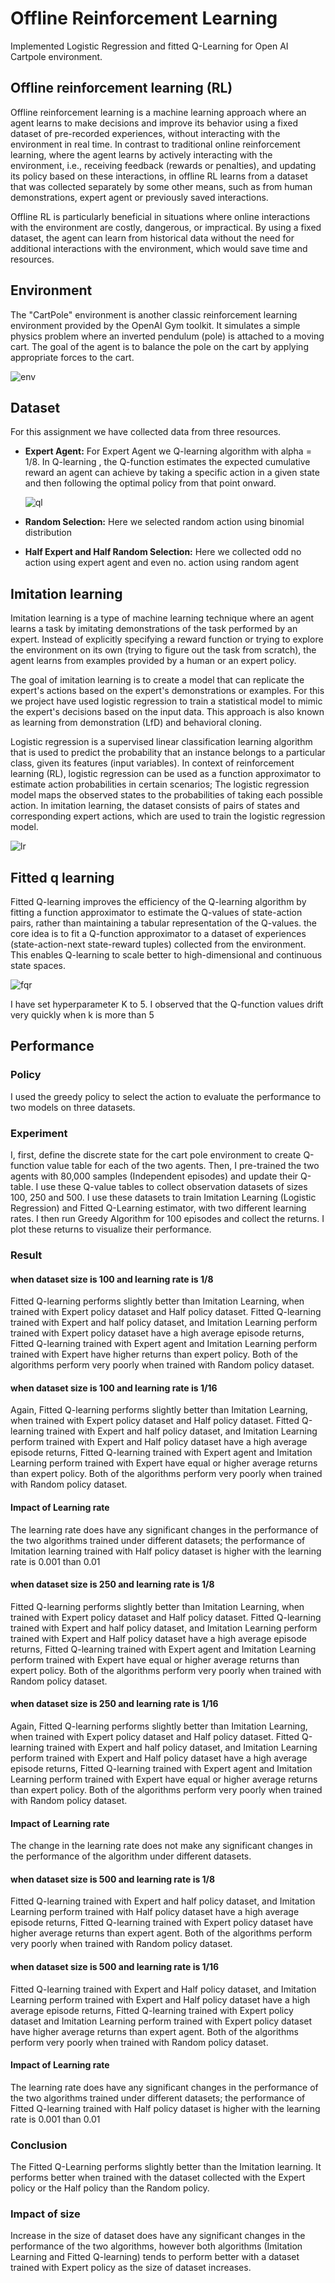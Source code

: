 # Offline Reinforcement Learning
 Implemented Logistic Regression and fitted Q-Learning for Open AI Cartpole environment.

## Offline reinforcement learning (RL) 

Offline reinforcement learning is a machine learning approach where an agent learns to make decisions and improve its behavior using a fixed dataset of pre-recorded experiences, without interacting with the environment in real time. In contrast to traditional online reinforcement learning, where the agent learns by actively interacting with the environment, i.e., receiving feedback (rewards or penalties), and updating its policy based on these interactions, in offline RL learns from a dataset that was collected separately by some other means, such as from human demonstrations, expert agent or previously saved interactions. 

Offline RL is particularly beneficial in situations where online interactions with the environment are costly, dangerous, or impractical. By using a fixed dataset, the agent can learn from historical data without the need for additional interactions with the environment, which would save time and resources.  

## Environment 

The "CartPole" environment is another classic reinforcement learning environment provided by the OpenAI Gym toolkit. It simulates a simple physics problem where an inverted pendulum (pole) is attached to a moving cart. The goal of the agent is to balance the pole on the cart by applying appropriate forces to the cart. 

![env](https://github.com/Sagarnandeshwar/Offline_Reinforcement_Learning/blob/main/images/cart_pole.png)

## Dataset 
For this assignment we have collected data from three resources. 

- **Expert Agent:** For Expert Agent we Q-learning algorithm with alpha = 1/8. In Q-learning , the Q-function estimates the expected cumulative reward an agent can achieve by taking a specific action in a given state and then following the optimal policy from that point onward.

  ![ql](https://github.com/Sagarnandeshwar/Offline_Reinforcement_Learning/blob/main/images/ql.png)

- **Random Selection:** Here we selected random action using binomial distribution 

- **Half Expert and Half Random Selection:** Here we collected odd no action using expert agent and even no. action using random agent  

## Imitation learning 

Imitation learning is a type of machine learning technique where an agent learns a task by imitating demonstrations of the task performed by an expert. Instead of explicitly specifying a reward function or trying to explore the environment on its own (trying to figure out the task from scratch), the agent learns from examples provided by a human or an expert policy.  

The goal of imitation learning is to create a model that can replicate the expert's actions based on the expert's demonstrations or examples. For this we project have used logistic regression to train a statistical model to mimic the expert's decisions based on the input data. This approach is also known as learning from demonstration (LfD) and behavioral cloning. 

Logistic regression is a supervised linear classification learning algorithm that is used to predict the probability that an instance belongs to a particular class, given its features (input variables). In context of reinforcement learning (RL), logistic regression can be used as a function approximator to estimate action probabilities in certain scenarios; The logistic regression model maps the observed states to the probabilities of taking each possible action. In imitation learning, the dataset consists of pairs of states and corresponding expert actions, which are used to train the logistic regression model. 

![lr](https://github.com/Sagarnandeshwar/Offline_Reinforcement_Learning/blob/main/images/lr.png)

## Fitted q learning  

Fitted Q-learning improves the efficiency of the Q-learning algorithm by fitting a function approximator to estimate the Q-values of state-action pairs, rather than maintaining a tabular representation of the Q-values. the core idea is to fit a Q-function approximator to a dataset of experiences (state-action-next state-reward tuples) collected from the environment. This enables Q-learning to scale better to high-dimensional and continuous state spaces. 

![fqr](https://github.com/Sagarnandeshwar/Offline_Reinforcement_Learning/blob/main/images/fql.png)

I have set hyperparameter K to 5. I observed that the Q-function values drift very quickly when k is more than 5 

## Performance  

### Policy  
I used the greedy policy to select the action to evaluate the performance to two models on three datasets. 

### Experiment
I, first, define the discrete state for the cart pole environment to create Q-function value table for each of the two agents. Then, I pre-trained the two agents with 80,000 samples (Independent episodes) and update their Q-table. I use these Q-value tables to collect observation datasets of sizes 100, 250 and 500. I use these datasets to train Imitation Learning (Logistic Regression) and Fitted Q-Learning estimator, with two different learning rates. I then run Greedy Algorithm for 100 episodes and collect the returns. I plot these returns to visualize their performance. 

### Result

#### when dataset size is 100 and learning rate is 1/8 

Fitted Q-learning performs slightly better than Imitation Learning, when trained with Expert policy dataset and Half policy dataset. Fitted Q-learning trained with Expert and half policy dataset, and Imitation Learning perform trained with Expert policy dataset have a high average episode returns, Fitted Q-learning trained with Expert agent and Imitation Learning perform trained with Expert have higher returns than expert policy. Both of the algorithms perform very poorly when trained with Random policy dataset. 

#### when dataset size is 100 and learning rate is 1/16 

Again, Fitted Q-learning performs slightly better than Imitation Learning, when trained with Expert policy dataset and Half policy dataset. Fitted Q-learning trained with Expert and half policy dataset, and Imitation Learning perform trained with Expert and Half policy dataset have a high average episode returns, Fitted Q-learning trained with Expert agent and Imitation Learning perform trained with Expert have equal or higher average returns than expert policy. Both of the algorithms perform very poorly when trained with Random policy dataset. 

#### Impact of Learning rate 

The learning rate does have any significant changes in the performance of the two algorithms trained under different datasets; the performance of Imitation learning trained with Half policy dataset is higher with the learning rate is 0.001 than 0.01 

#### when dataset size is 250 and learning rate is 1/8 

Fitted Q-learning performs slightly better than Imitation Learning, when trained with Expert policy dataset and Half policy dataset. Fitted Q-learning trained with Expert and half policy dataset, and Imitation Learning perform trained with Expert and Half policy dataset have a high average episode returns, Fitted Q-learning trained with Expert agent and Imitation Learning perform trained with Expert have equal or higher average returns than expert policy. Both of the algorithms perform very poorly when trained with Random policy dataset. 

#### when dataset size is 250 and learning rate is 1/16 

Again, Fitted Q-learning performs slightly better than Imitation Learning, when trained with Expert policy dataset and Half policy dataset. Fitted Q-learning trained with Expert and half policy dataset, and Imitation Learning perform trained with Expert and Half policy dataset have a high average episode returns, Fitted Q-learning trained with Expert agent and Imitation Learning perform trained with Expert have equal or higher average returns than expert policy. Both of the algorithms perform very poorly when trained with Random policy dataset. 

#### Impact of Learning rate 

The change in the learning rate does not make any significant changes in the performance of the algorithm under different datasets. 

#### when dataset size is 500 and learning rate is 1/8 

Fitted Q-learning trained with Expert and half policy dataset, and Imitation Learning perform trained with Half policy dataset have a high average episode returns, Fitted Q-learning trained with Expert policy dataset have higher average returns than expert agent. Both of the algorithms perform very poorly when trained with Random policy dataset. 

#### when dataset size is 500 and learning rate is 1/16 

Fitted Q-learning trained with Expert and Half policy dataset, and Imitation Learning perform trained with Expert and Half policy dataset have a high average episode returns, Fitted Q-learning trained with Expert policy dataset and Imitation Learning perform trained with Expert policy dataset have higher average returns than expert agent. Both of the algorithms perform very poorly when trained with Random policy dataset. 

#### Impact of Learning rate 

The learning rate does have any significant changes in the performance of the two algorithms trained under different datasets; the performance of Fitted Q-learning trained with Half policy dataset is higher with the learning rate is 0.001 than 0.01 

### Conclusion

The Fitted Q-Learning performs slightly better than the Imitation learning. It performs better when trained with the dataset collected with the Expert policy or the Half policy than the Random policy. 

### Impact of size

Increase in the size of dataset does have any significant changes in the performance of the two algorithms, however both algorithms (Imitation Learning and Fitted Q-learning) tends to perform better with a dataset trained with Expert policy as the size of dataset increases. 

 

 

